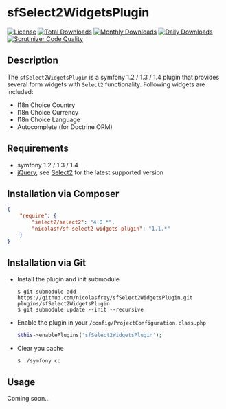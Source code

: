 sfSelect2WidgetsPlugin
======================
[![License](https://poser.pugx.org/bgcc/sf-select2-widgets-plugin/license.png)](https://packagist.org/packages/bgcc/sf-select2-widgets-plugin)
[![Total Downloads](https://poser.pugx.org/bgcc/sf-select2-widgets-plugin/downloads.png)](https://packagist.org/packages/bgcc/sf-select2-widgets-plugin)
[![Monthly Downloads](https://poser.pugx.org/bgcc/sf-select2-widgets-plugin/d/monthly.png)](https://packagist.org/packages/bgcc/sf-select2-widgets-plugin)
[![Daily Downloads](https://poser.pugx.org/bgcc/sf-select2-widgets-plugin/d/daily.png)](https://packagist.org/packages/bgcc/sf-select2-widgets-plugin)
[![Scrutinizer Code Quality](https://scrutinizer-ci.com/g/19Gerhard85/sfSelect2WidgetsPlugin/badges/quality-score.png?b=master)](https://scrutinizer-ci.com/g/19Gerhard85/sfSelect2WidgetsPlugin/?branch=master)

Description
-----------
The `sfSelect2WidgetsPlugin` is a symfony 1.2 / 1.3 / 1.4 plugin that provides several form widgets with `Select2` functionality.
Following widgets are included:
  * I18n Choice Country
  * I18n Choice Currency
  * I18n Choice Language
  * Autocomplete (for Doctrine ORM)

Requirements
------------
  * symfony 1.2 / 1.3 / 1.4
  * [jQuery](https://github.com/jquery/jquery), see [Select2](https://github.com/ivaynberg/select2) for the latest supported version

Installation via Composer
-------------------------
```json
{
    "require": {
        "select2/select2": "4.0.*",
        "nicolasf/sf-select2-widgets-plugin": "1.1.*"
    }
}
```

Installation via Git
--------------------
  * Install the plugin and init submodule

        $ git submodule add https://github.com/nicolasfrey/sfSelect2WidgetsPlugin.git plugins/sfSelect2WidgetsPlugin
        $ git submodule update --init --recursive

  * Enable the plugin in your `/config/ProjectConfiguration.class.php`
    ``` php
    $this->enablePlugins('sfSelect2WidgetsPlugin');
    ```
    
  * Clear you cache

        $ ./symfony cc
                
Usage
-----
Coming soon...
